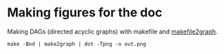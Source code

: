 # Making figures for the doc

Making DAGs (directed acyclic graphs) with makefile and
[makefile2graph](https://github.com/lindenb/makefile2graph).

```
make -Bnd | make2graph | dot -Tpng -o out.png
```
